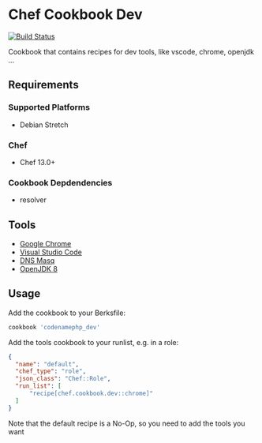 # Chef Cookbook Dev
[![Build Status](https://travis-ci.org/codenamephp/chef.cookbook.dev.svg?branch=dev)](https://travis-ci.org/codenamephp/chef.cookbook.dev)

Cookbook that contains recipes for dev tools, like vscode, chrome, openjdk ...

## Requirements

### Supported Platforms

- Debian Stretch

### Chef

- Chef 13.0+

### Cookbook Depdendencies

- resolver

## Tools
- [Google Chrome][chrome_url]
- [Visual Studio Code][vscode_url]
- [DNS Masq][dnsmasq_url]
- [OpenJDK 8][openjdk_url]

## Usage

Add the cookbook to your Berksfile:

```ruby
cookbook 'codenamephp_dev'
```

Add the tools cookbook to your runlist, e.g. in a role:

```json
{
  "name": "default",
  "chef_type": "role",
  "json_class": "Chef::Role",
  "run_list": [
	  "recipe[chef.cookbook.dev::chrome]"
  ]
}
```

Note that the default recipe is a No-Op, so you need to add the tools you want

[chrome_url]: https://www.google.de/chrome
[vscode_url]: https://code.visualstudio.com/
[dnsmasq_url]: https://wiki.archlinux.de/title/Dnsmasq
[openjdk_url]: http://openjdk.java.net/

